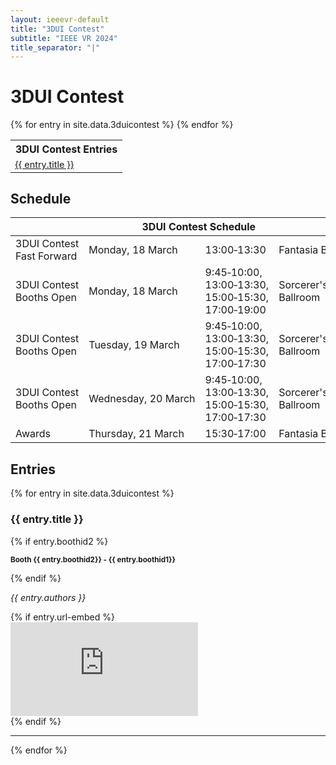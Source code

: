 ```yaml
---
layout: ieeevr-default
title: "3DUI Contest"
subtitle: "IEEE VR 2024"
title_separator: "|"
---
```

<h1>3DUI Contest</h1>
  
<div>
    <table class="styled-table">
        <tr>
            <th>3DUI Contest Entries</th>
        </tr>
        {% for entry in site.data.3duicontest %}
            <tr>
                <td style="font-size: 0.9em;"><a href="#{{ entry.id }}" title="{{ entry.title }}">{{ entry.title }}</a></td>
            </tr>
        {% endfor %}
    </table>
</div>
<h2>Schedule</h2>
<p>
    <table class="program-table">
        <thead>
            <tr>
                <th colspan="4">3DUI&nbsp;Contest&nbsp;Schedule </th>
            </tr>
        </thead>
        <tbody>           
            <tr>
                <td style="width:25%">3DUI&nbsp;Contest Fast&nbsp;Forward</td>
                <td style="width:25%">Monday,&nbsp;18&nbsp;March</td>                
                <td style="width:25%">13:00&#8209;13:30</td>             
                <td style="width:25%">Fantasia Ballroom&nbsp;H</td>
            </tr>
             <tr>
                <td>3DUI&nbsp;Contest Booths&nbsp;Open</td>
                <td>Monday,&nbsp;18&nbsp;March</td>                
                <td>9:45&#8209;10:00, 13:00&#8209;13:30, 15:00&#8209;15:30, 17:00&#8209;19:00</td>       
                <td>Sorcerer's&nbsp;Apprentice Ballroom</td>  
            </tr>            
             <tr>
                <td>3DUI&nbsp;Contest Booths&nbsp;Open</td>
                <td>Tuesday,&nbsp;19&nbsp;March</td>                
                <td>9:45&#8209;10:00, 13:00&#8209;13:30, 15:00&#8209;15:30, 17:00&#8209;17:30</td>       
                <td>Sorcerer's&nbsp;Apprentice Ballroom</td>  
            </tr>
            <tr>
                <td>3DUI&nbsp;Contest Booths&nbsp;Open</td>
                <td>Wednesday,&nbsp;20&nbsp;March</td>                
                <td>9:45&#8209;10:00, 13:00&#8209;13:30, 15:00&#8209;15:30, 17:00&#8209;17:30</td>       
                <td>Sorcerer's&nbsp;Apprentice Ballroom</td>  
            </tr>
            <tr>
                <td>Awards</td>
                <td>Thursday,&nbsp;21&nbsp;March</td>                
                <td>15:30&#8209;17:00</td>       
                <td>Fantasia Ballroom&nbsp;H</td>  
            </tr>
        </tbody>
    </table>
</p>
<h2>Entries</h2>
<div>
    {% for entry in site.data.3duicontest %}
        <h3 id="{{ entry.id }}">{{ entry.title }}</h3>
        {% if entry.boothid2 %}
            <p><small><strong> Booth {{ entry.boothid2}} - {{ entry.boothid1}}   </strong></small></p>        
        {% endif %}
        <p><i>{{ entry.authors }}</i></p>  
        {% if entry.url-embed %}
            <div class="video-container">
                <iframe src="https://www.youtube.com/embed/{{ entry.url-embed }}" frameborder="0" allow="accelerometer; autoplay; encrypted-media; gyroscope; picture-in-picture" allowfullscreen></iframe>
            </div>
        {% endif %}
        <hr>
    {% endfor %}
</div>
